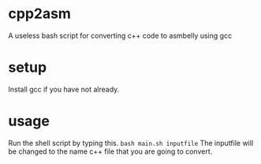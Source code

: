 # cpp2asm
A useless bash script for converting c++ code to asmbelly using gcc
# setup
  Install gcc if you have not already.

# usage
  Run the shell script by typing this.
  `` bash main.sh inputfile ``
  The inputfile will be changed to the name c++ file that you are going to convert.
  

